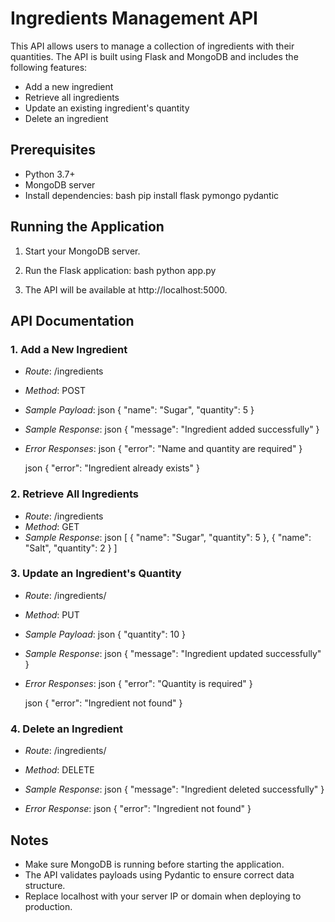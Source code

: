 # Ingredients Management API

This API allows users to manage a collection of ingredients with their quantities. The API is built using Flask and MongoDB and includes the following features:

- Add a new ingredient
- Retrieve all ingredients
- Update an existing ingredient's quantity
- Delete an ingredient

## Prerequisites

- Python 3.7+
- MongoDB server
- Install dependencies:
  bash
  pip install flask pymongo pydantic
  

## Running the Application

1. Start your MongoDB server.
2. Run the Flask application:
   bash
   python app.py
   
3. The API will be available at http://localhost:5000.

## API Documentation

### 1. Add a New Ingredient
- *Route*: /ingredients
- *Method*: POST
- *Sample Payload*:
  json
  {
    "name": "Sugar",
    "quantity": 5
  }
  
- *Sample Response*:
  json
  {
    "message": "Ingredient added successfully"
  }
  
- *Error Responses*:
  json
  {
    "error": "Name and quantity are required"
  }
  
  json
  {
    "error": "Ingredient already exists"
  }
  

### 2. Retrieve All Ingredients
- *Route*: /ingredients
- *Method*: GET
- *Sample Response*:
  json
  [
    {
      "name": "Sugar",
      "quantity": 5
    },
    {
      "name": "Salt",
      "quantity": 2
    }
  ]
  

### 3. Update an Ingredient's Quantity
- *Route*: /ingredients/<name>
- *Method*: PUT
- *Sample Payload*:
  json
  {
    "quantity": 10
  }
  
- *Sample Response*:
  json
  {
    "message": "Ingredient updated successfully"
  }
  
- *Error Responses*:
  json
  {
    "error": "Quantity is required"
  }
  
  json
  {
    "error": "Ingredient not found"
  }
  

### 4. Delete an Ingredient
- *Route*: /ingredients/<name>
- *Method*: DELETE
- *Sample Response*:
  json
  {
    "message": "Ingredient deleted successfully"
  }
  
- *Error Response*:
  json
  {
    "error": "Ingredient not found"
  }
  

## Notes

- Make sure MongoDB is running before starting the application.
- The API validates payloads using Pydantic to ensure correct data structure.
- Replace localhost with your server IP or domain when deploying to production.
